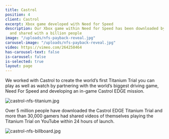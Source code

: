 ```yaml
---
title: Castrol
position: 4
client: Castrol
excerpt: Xbox game developed with Need for Speed
description: Our Xbox game within Need for Speed has been downloaded by 5 million
  and shared with a billion people
image: "/uploads/nfs-payback-reveal.jpg"
carousel-image: "/uploads/nfs-payback-reveal.jpg"
video: https://vimeo.com/264258464
has-carousel-text: false
is-carousel: false
is-selected: true
layout: page
---
```


We worked with Castrol to create the world’s first Titanium Trial you can play as well as watch by partnering with the world’s biggest driving game, Need For Speed and developing an in-game Castrol EDGE mission.

![castrol-nfs-titanium.jpg](/uploads/castrol-nfs-titanium.jpg)

Over 5 million people have downloaded the Castrol EDGE Titanium Trial and more than 30,000 gamers had shared videos of themselves playing the Titanium Trial on YouTube within 24 hours of launch.

![castrol-nfs-billboard.jpg](/uploads/castrol-nfs-billboard.jpg)